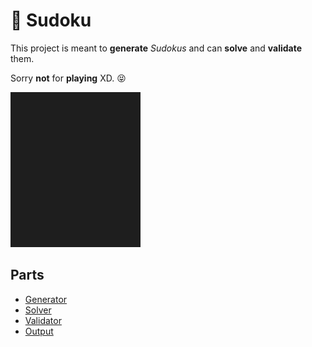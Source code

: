 # :crossed_flags: Sudoku
This project is meant to **generate** *Sudokus* and can **solve** and **validate** them.

Sorry **not** for **playing** XD. :stuck_out_tongue_closed_eyes:

![](generation.gif)

## Parts
- [Generator](#generator)  
- [Solver](#solver)
- [Validator](#validator)
- [Output](#output)
